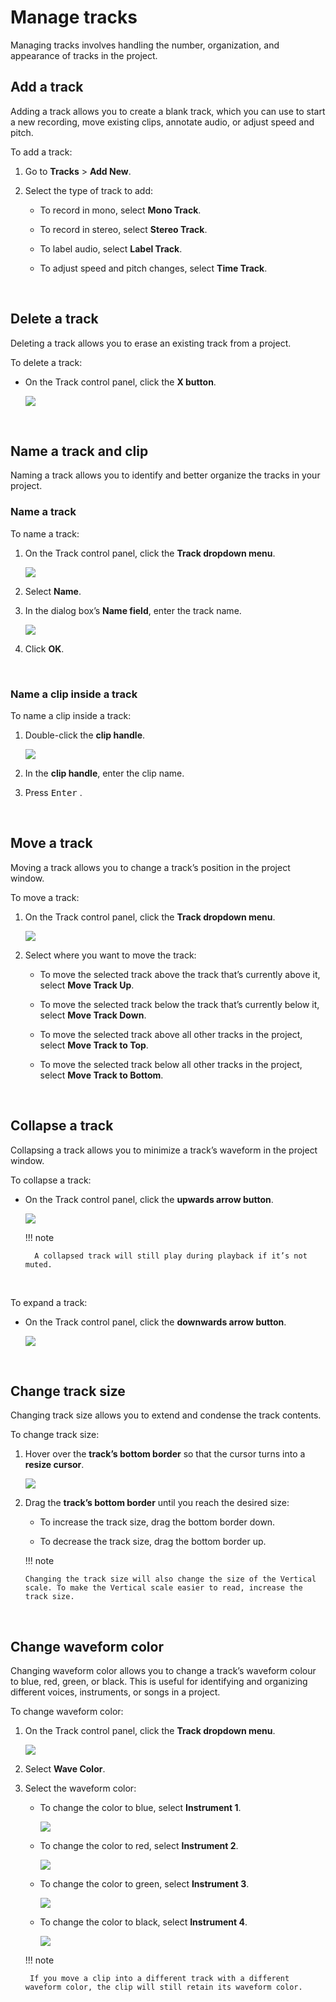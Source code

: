 # Manage tracks

Managing tracks involves handling the number, organization, and appearance of tracks in the project.
</br>


## Add a track

Adding a track allows you to create a blank track, which you can use to start a new recording, move existing clips, annotate audio, or adjust speed and pitch.

To add a track:

1. Go to **Tracks** \> **Add New**.

1. Select the type of track to add:

    - To record in mono, select **Mono Track**.

    - To record in stereo, select **Stereo Track**.

    - To label audio, select **Label Track**.

    - To adjust speed and pitch changes, select **Time Track**.

<br/>

## Delete a track

Deleting a track allows you to erase an existing track from a project.

To delete a track:

- On the Track control panel, click the **X button**.

    <img src="/learning-audacity/assets/images/Track Control Panel - Delete.png" />
  
<br/>

## Name a track and clip

Naming a track allows you to identify and better organize the tracks in your project.
<br/>

### Name a track

To name a track:

1. On the Track control panel, click the **Track dropdown menu**.

    <img src="/learning-audacity/assets/images/Track Control Panel - Track dropdown menu.png" />

2. Select **Name**.

3. In the dialog box’s **Name field**, enter the track name.

    <img src="/learning-audacity/assets/images/Track name dialog box.png"  />

4. Click **OK**.

<br/>

### Name a clip inside a track

To name a clip inside a track:

1. Double-click the **clip handle**.

    <img src="/learning-audacity/assets/images/Clip - Clip handle.png" />

2. In the **clip handle**, enter the clip name.

3. Press <kbd>Enter</kbd> .

<br/>

## Move a track

Moving a track allows you to change a track’s position in the project window.

To move a track:

1. On the Track control panel, click the **Track dropdown menu**.

    <img src="/learning-audacity/assets/images/Track Control Panel - Track dropdown menu.png" />

1. Select where you want to move the track:

    - To move the selected track above the track that’s currently above it, select **Move Track Up**.

    - To move the selected track below the track that’s currently below it, select **Move Track Down**.

    - To move the selected track above all other tracks in the project, select **Move Track to Top**.

    - To move the selected track below all other tracks in the project, select **Move Track to Bottom**.
 
 <br/> 

## Collapse a track

Collapsing a track allows you to minimize a track’s waveform in the project window.

To collapse a track:

- On the Track control panel, click the **upwards arrow button**.

    <img src="/learning-audacity/assets/images/Track Control Panel - Collapse.png" />

    !!! note
    
        A collapsed track will still play during playback if it’s not muted.

<br/>

To expand a track:

- On the Track control panel, click the **downwards arrow button**.

    <img src="/learning-audacity/assets/images/Track Control Panel - Uncollapse.png" />
  
<br/>

## Change track size

Changing track size allows you to extend and condense the track contents.

To change track size:

1.	Hover over the **track’s bottom border** so that the cursor turns into a **resize cursor**.

    <img src="/learning-audacity/assets/images/Change Track Size - Resize cursor.png" />

2.	Drag the **track’s bottom border** until you reach the desired size:

    - To increase the track size, drag the bottom border down.

    - To decrease the track size, drag the bottom border up.

    !!! note

        Changing the track size will also change the size of the Vertical scale. To make the Vertical scale easier to read, increase the track size.

<br/>

## Change waveform color

Changing waveform color allows you to change a track’s waveform colour to blue, red, green, or black. This is useful for identifying and organizing different voices, instruments, or songs in a project.

To change waveform color:

1. On the Track control panel, click the **Track dropdown menu**.

    <img src="/learning-audacity/assets/images/Track Control Panel - Track dropdown menu.png" />

2. Select **Wave Color**.

3. Select the waveform color:

    - To change the color to blue, select **Instrument 1**.

        <img src="/learning-audacity/assets/images/Waveform Color - Instrument 1.png"  />


    
    - To change the color to red, select **Instrument 2**.

        <img src="/learning-audacity/assets/images/Waveform Color - Instrument 2.png" />

        
    - To change the color to green, select **Instrument 3**.

        <img src="/learning-audacity/assets/images/Waveform Color - Instrument 3.png" />


    - To change the color to black, select **Instrument 4**.
    
        <img src="/learning-audacity/assets/images/Waveform Color - Instrument 4.png" /><br/>

    !!! note

        If you move a clip into a different track with a different waveform color, the clip will still retain its waveform color.

<br/>